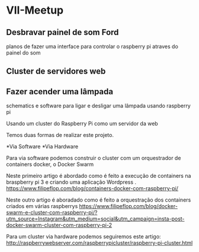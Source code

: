 # VII-Meetup
## Desbravar painel de som Ford
planos de fazer uma interface para controlar o raspberry pi atraves do painel do som
## Cluster de servidores web
## Fazer acender uma lâmpada
schematics e software para ligar e desligar uma lâmpada usando raspberry pi


Usando um cluster do Raspberry Pi como um servidor da web

Temos duas formas de realizar este projeto. 

*Via Software
*Via Hardware


Para via software podemos construir o cluster com um orquestrador de containers docker, o Docker Swarm

Neste primeiro artigo é abordado como é feito a execução de containers na braspberry pi 3 e criando uma aplicação Wordpress .
https://www.filipeflop.com/blog/containers-docker-com-raspberry-pi/

Neste outro artigo é aboradado como é feito a orquestração dos containers criados em várias raspberrys
https://www.filipeflop.com/blog/docker-swarm-e-cluster-com-raspberry-pi/?utm_source=Instagram&utm_medium=social&utm_campaign=insta-post-docker-swarm-cluster-com-raspberry-pi-2


Para um cluster via hardware podemos seguiremos este artigo: http://raspberrywebserver.com/raspberrypicluster/raspberry-pi-cluster.html